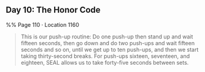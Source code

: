 ## Day 10: The Honor Code 
%% Page 110 · Location 1160 
> This is our push-up routine: Do one push-up then stand up and wait fifteen seconds, then go down and do two push-ups and wait fifteen seconds and so on, until we get up to ten push-ups, and then we start taking thirty-second breaks. For push-ups sixteen, seventeen, and eighteen, SEAL allows us to take forty-five seconds between sets. 